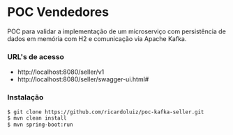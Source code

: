 # POC Vendedores
POC para validar a implementação de um microserviço com persistência de dados em memória com H2 e comunicação via Apache Kafka.
### URL's de acesso
  - http://localhost:8080/seller/v1
  - http://localhost:8080/seller/swagger-ui.html#
  
### Instalação
```sh
$ git clone https://github.com/ricardoluiz/poc-kafka-seller.git
$ mvn clean install
$ mvn spring-boot:run
```